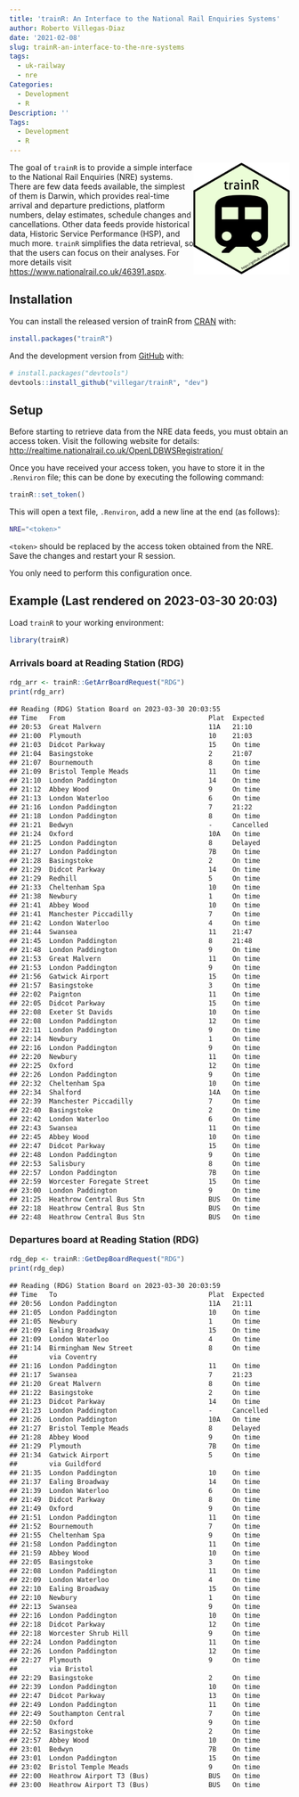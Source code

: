 ```yaml
---
title: 'trainR: An Interface to the National Rail Enquiries Systems'
author: Roberto Villegas-Diaz
date: '2021-02-08'
slug: trainR-an-interface-to-the-nre-systems
tags:
  - uk-railway
  - nre
Categories:
  - Development
  - R
Description: ''
Tags:
  - Development
  - R
---
```


<img src="https://raw.githubusercontent.com/villegar/trainR/main/inst/images/logo.png" alt="logo" align="right" height=200px/>

The goal of `trainR` is to provide a simple interface to the 
National Rail Enquiries (NRE) systems. There are few data feeds 
available, the simplest of them is Darwin, which provides real-time 
arrival and departure predictions, platform numbers, delay estimates, 
schedule changes and cancellations. Other data feeds provide historical 
data, Historic Service Performance (HSP), and much more. `trainR` 
simplifies the data retrieval, so that the users can focus on their 
analyses. For more details visit 
https://www.nationalrail.co.uk/46391.aspx.

## Installation

You can install the released version of trainR from [CRAN](https://CRAN.R-project.org) with:

``` r
install.packages("trainR")
```

And the development version from [GitHub](https://github.com/) with:

``` r
# install.packages("devtools")
devtools::install_github("villegar/trainR", "dev")
```

## Setup
Before starting to retrieve data from the NRE data feeds, you must obtain an access token. 
Visit the following website for details: http://realtime.nationalrail.co.uk/OpenLDBWSRegistration/

Once you have received your access token, you have to store it in the `.Renviron` file; this can be 
done by executing the following command:


```r
trainR::set_token()
```

This will open a text file, `.Renviron`, add a new line at the end (as follows):

```bash
NRE="<token>"
```

`<token>` should be replaced by the access token obtained from the NRE. Save the changes and restart 
your R session.

You only need to perform this configuration once.

## Example (Last rendered on 2023-03-30 20:03)

Load `trainR` to your working environment:

```r
library(trainR)
```

### Arrivals board at Reading Station (RDG)


```r
rdg_arr <- trainR::GetArrBoardRequest("RDG")
print(rdg_arr)
```

```
## Reading (RDG) Station Board on 2023-03-30 20:03:55
## Time   From                                    Plat  Expected
## 20:53  Great Malvern                           11A   21:10
## 21:00  Plymouth                                10    21:03
## 21:03  Didcot Parkway                          15    On time
## 21:04  Basingstoke                             2     21:07
## 21:07  Bournemouth                             8     On time
## 21:09  Bristol Temple Meads                    11    On time
## 21:10  London Paddington                       14    On time
## 21:12  Abbey Wood                              9     On time
## 21:13  London Waterloo                         6     On time
## 21:16  London Paddington                       7     21:22
## 21:18  London Paddington                       8     On time
## 21:21  Bedwyn                                  -     Cancelled
## 21:24  Oxford                                  10A   On time
## 21:25  London Paddington                       8     Delayed
## 21:27  London Paddington                       7B    On time
## 21:28  Basingstoke                             2     On time
## 21:29  Didcot Parkway                          14    On time
## 21:29  Redhill                                 5     On time
## 21:33  Cheltenham Spa                          10    On time
## 21:38  Newbury                                 1     On time
## 21:41  Abbey Wood                              10    On time
## 21:41  Manchester Piccadilly                   7     On time
## 21:42  London Waterloo                         4     On time
## 21:44  Swansea                                 11    21:47
## 21:45  London Paddington                       8     21:48
## 21:48  London Paddington                       9     On time
## 21:53  Great Malvern                           11    On time
## 21:53  London Paddington                       9     On time
## 21:56  Gatwick Airport                         15    On time
## 21:57  Basingstoke                             3     On time
## 22:02  Paignton                                11    On time
## 22:05  Didcot Parkway                          15    On time
## 22:08  Exeter St Davids                        10    On time
## 22:08  London Paddington                       12    On time
## 22:11  London Paddington                       9     On time
## 22:14  Newbury                                 1     On time
## 22:16  London Paddington                       9     On time
## 22:20  Newbury                                 11    On time
## 22:25  Oxford                                  12    On time
## 22:26  London Paddington                       9     On time
## 22:32  Cheltenham Spa                          10    On time
## 22:34  Shalford                                14A   On time
## 22:39  Manchester Piccadilly                   7     On time
## 22:40  Basingstoke                             2     On time
## 22:42  London Waterloo                         6     On time
## 22:43  Swansea                                 11    On time
## 22:45  Abbey Wood                              10    On time
## 22:47  Didcot Parkway                          15    On time
## 22:48  London Paddington                       9     On time
## 22:53  Salisbury                               8     On time
## 22:57  London Paddington                       7B    On time
## 22:59  Worcester Foregate Street               15    On time
## 23:00  London Paddington                       9     On time
## 21:25  Heathrow Central Bus Stn                BUS   On time
## 22:18  Heathrow Central Bus Stn                BUS   On time
## 22:48  Heathrow Central Bus Stn                BUS   On time
```

### Departures board at Reading Station (RDG)


```r
rdg_dep <- trainR::GetDepBoardRequest("RDG")
print(rdg_dep)
```

```
## Reading (RDG) Station Board on 2023-03-30 20:03:59
## Time   To                                      Plat  Expected
## 20:56  London Paddington                       11A   21:11
## 21:05  London Paddington                       10    On time
## 21:05  Newbury                                 1     On time
## 21:09  Ealing Broadway                         15    On time
## 21:09  London Waterloo                         4     On time
## 21:14  Birmingham New Street                   8     On time
##        via Coventry                            
## 21:16  London Paddington                       11    On time
## 21:17  Swansea                                 7     21:23
## 21:20  Great Malvern                           8     On time
## 21:22  Basingstoke                             2     On time
## 21:23  Didcot Parkway                          14    On time
## 21:23  London Paddington                       -     Cancelled
## 21:26  London Paddington                       10A   On time
## 21:27  Bristol Temple Meads                    8     Delayed
## 21:28  Abbey Wood                              9     On time
## 21:29  Plymouth                                7B    On time
## 21:34  Gatwick Airport                         5     On time
##        via Guildford                           
## 21:35  London Paddington                       10    On time
## 21:37  Ealing Broadway                         14    On time
## 21:39  London Waterloo                         6     On time
## 21:49  Didcot Parkway                          8     On time
## 21:49  Oxford                                  9     On time
## 21:51  London Paddington                       11    On time
## 21:52  Bournemouth                             7     On time
## 21:55  Cheltenham Spa                          9     On time
## 21:58  London Paddington                       11    On time
## 21:59  Abbey Wood                              10    On time
## 22:05  Basingstoke                             3     On time
## 22:08  London Paddington                       11    On time
## 22:09  London Waterloo                         4     On time
## 22:10  Ealing Broadway                         15    On time
## 22:10  Newbury                                 1     On time
## 22:13  Swansea                                 9     On time
## 22:16  London Paddington                       10    On time
## 22:18  Didcot Parkway                          12    On time
## 22:18  Worcester Shrub Hill                    9     On time
## 22:24  London Paddington                       11    On time
## 22:26  London Paddington                       12    On time
## 22:27  Plymouth                                9     On time
##        via Bristol                             
## 22:29  Basingstoke                             2     On time
## 22:39  London Paddington                       10    On time
## 22:47  Didcot Parkway                          13    On time
## 22:49  London Paddington                       11    On time
## 22:49  Southampton Central                     7     On time
## 22:50  Oxford                                  9     On time
## 22:52  Basingstoke                             2     On time
## 22:57  Abbey Wood                              10    On time
## 23:01  Bedwyn                                  7B    On time
## 23:01  London Paddington                       15    On time
## 23:02  Bristol Temple Meads                    9     On time
## 22:00  Heathrow Airport T3 (Bus)               BUS   On time
## 23:00  Heathrow Airport T3 (Bus)               BUS   On time
```
